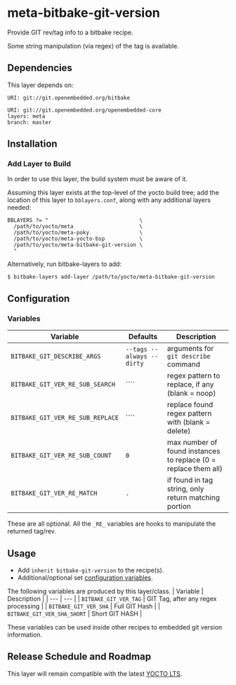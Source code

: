 # meta-bitbake-git-version
Provide GIT rev/tag info to a bitbake recipe.

Some string manipulation (via regex) of the tag is available.

## Dependencies
This layer depends on:

    URI: git://git.openembedded.org/bitbake

    URI: git://git.openembedded.org/openembedded-core
    layers: meta
    branch: master

## Installation
### Add Layer to Build
In order to use this layer, the build system must be aware of it.

Assuming this layer exists at the top-level of the yocto build tree; add the location of this layer to ``bblayers.conf``, along with any additional layers needed:

    BBLAYERS ?= "                             \
      /path/to/yocto/meta                     \
      /path/to/yocto/meta-poky                \
      /path/to/yocto/meta-yocto-bsp           \
      /path/to/yocto/meta-bitbake-git-version \
      "

Alternatively, run bitbake-layers to add:

    $ bitbake-layers add-layer /path/to/yocto/meta-bitbake-git-version

## Configuration
### Variables
| Variable                           | Defaults                    | Description                                                     |
| ---                                | ---                         | ---                                                             |
| ``BITBAKE_GIT_DESCRIBE_ARGS``      | ``--tags --always --dirty`` | arguments for ``git describe`` command                          |
| ``BITBAKE_GIT_VER_RE_SUB_SEARCH``  | ````                        | regex pattern to replace, if any (blank = noop)                 |
| ``BITBAKE_GIT_VER_RE_SUB_REPLACE`` | ````                        | replace found regex pattern with (blank = delete)               |
| ``BITBAKE_GIT_VER_RE_SUB_COUNT``   | ``0``                       | max number of found instances to replace (0 = replace them all) |
| ``BITBAKE_GIT_VER_RE_MATCH``       | ``.``                       | if found in tag string, only return matching portion            |

These are all optional. All the ``_RE_`` variables are hooks to manipulate the returned tag/rev.

## Usage
* Add ``inherit bitbake-git-version`` to the recipe(s).
* Additional/optional set [configuration variables](#Variables).

The following variables are produced by this layer/class.
| Variable                      | Description                         |
| ---                           | ---                                 |
| ``BITBAKE_GIT_VER_TAG``       | GIT Tag, after any regex processing |
| ``BITBAKE_GIT_VER_SHA``       | Full  GIT Hash                      |
| ``BITBAKE_GIT_VER_SHA_SHORT`` | Short GIT HASH                      |

These variables can be used inside other recipes to embedded git version information.

## Release Schedule and Roadmap
This layer will remain compatible with the latest [YOCTO LTS](https://wiki.yoctoproject.org/wiki/Releases).
